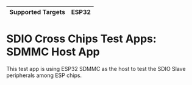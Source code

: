 | Supported Targets | ESP32 |
| ----------------- | ----- |

# SDIO Cross Chips Test Apps: SDMMC Host App

This test app is using ESP32 SDMMC as the host to test the SDIO Slave peripherals among ESP chips.
